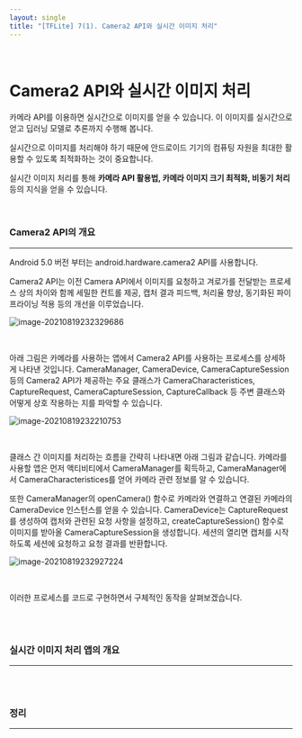 ```yaml
---
layout: single
title: "[TFLite] 7(1). Camera2 API와 실시간 이미지 처리"
---
```


<br>

# Camera2 API와 실시간 이미지 처리

카메라 API를 이용하면 실시간으로 이미지를 얻을 수 있습니다. 이 이미지를 실시간으로 얻고 딥러닝 모델로 추론까지 수행해 봅니다. 

실시간으로 이미지를 처리해야 하기 때문에 안드로이드 기기의 컴퓨팅 자원을 최대한 활용할 수 있도록 최적화하는 것이 중요합니다. 

실시간 이미지 처리를 통해 **카메라 API 활용법, 카메라 이미지 크기 최적화, 비동기 처리** 등의 지식을 얻을 수 있습니다. 

<br>

### Camera2 API의 개요

---

Android 5.0 버전 부터는 android.hardware.camera2 API를 사용합니다. 

Camera2 API는 이전 Camera API에서 이미지를 요청하고 겨로가를 전달받는 프로세스 상의 차이와 함께 세밀한 컨트롤 제공, 캡처 결과 피드백, 처리율 향상, 동기화된 파이프라이닝 적용 등의 개선을 이루었습니다. 

![image-20210819232329686](C:\Users\wjsdu\AppData\Roaming\Typora\typora-user-images\image-20210819232329686.png)

<br>

아래 그림은 카메라를 사용하는 앱에서 Camera2 API를 사용하는 프로세스를 상세하게 나타낸 것입니다. CameraManager, CameraDevice, CameraCaptureSession 등의 Camera2 API가 제공하는 주요 클래스가 CameraCharacteristices, CaptureRequest, CameraCaptureSession, CaptureCallback 등 주변 클래스와 어떻게 상호 작용하는 지를 파악할 수 있습니다. 

![image-20210819232210753](C:\Users\wjsdu\AppData\Roaming\Typora\typora-user-images\image-20210819232210753.png)

<br>

클래스 간 이미지를 처리하는 흐름을 간략히 나타내면 아래 그림과 같습니다. 카메라를 사용할 앱은 먼저 액티비티에서 CameraManager를 획득하고, CameraManager에서 CameraCharacteristices를 얻어 카메라 관련 정보를 알 수 있습니다. 

또한 CameraManager의 openCamera() 함수로 카메라와 연결하고 연결된 카메라의 CameraDevice 인스턴스를 얻을 수 있습니다. CameraDevice는 CaptureRequest를 생성하여 캡처와 관련된 요청 사항을 설정하고, createCaptureSession() 함수로 이미지를 받아올 CameraCaptureSession을 생성합니다. 세션의 열리면 캡처를 시작하도록 세션에 요청하고 요청 결과를 반환합니다. 

![image-20210819232927224](C:\Users\wjsdu\AppData\Roaming\Typora\typora-user-images\image-20210819232927224.png)

<br>

이러한 프로세스를 코드로 구현하면서 구체적인 동작을 살펴보겠습니다. 

<br>

<br>

### 실시간 이미지 처리 앱의 개요

---





<br>

<br>

### 정리

---


